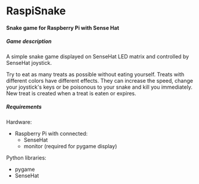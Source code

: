 # RaspiSnake

<h4>Snake game for Raspberry Pi with Sense Hat</h4>

<h5> Game description</h5>

A simple snake game displayed on SenseHat LED matrix and controlled by SenseHat joystick.

Try to eat as many treats as possible without eating yourself.
Treats with different colors have different effects.
They can increase the speed, change your joystick's keys or be poisonous to your snake and kill you immediately.
New treat is created when a treat is eaten or expires.

<h5>Requirements</h5>

Hardware:
- Raspberry Pi with connected:
    - SenseHat
    - monitor (required for pygame display)

Python libraries:
- pygame
- SenseHat

